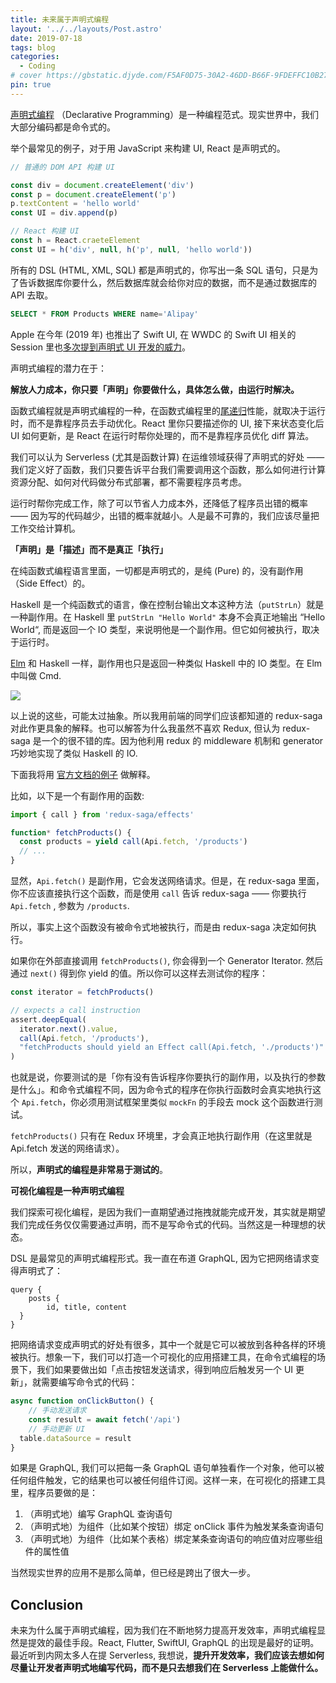```yaml
---
title: 未来属于声明式编程
layout: '../../layouts/Post.astro'
date: 2019-07-18
tags: blog
categories:
  - Coding
# cover https://gbstatic.djyde.com/F5AF0D75-30A2-46DD-B66F-9FDEFFC10B27.png?x-oss-process=style/80
pin: true
---
```


[声明式编程](https://zh.wikipedia.org/zh-cn/%E5%AE%A3%E5%91%8A%E5%BC%8F%E7%B7%A8%E7%A8%8B?oldformat=true) （Declarative Programming）是一种编程范式。现实世界中，我们大部分编码都是命令式的。

举个最常见的例子，对于用 JavaScript 来构建 UI, React 是声明式的。

```js
// 普通的 DOM API 构建 UI

const div = document.createElement('div')
const p = document.createElement('p')
p.textContent = 'hello world'
const UI = div.append(p)
```

```js
// React 构建 UI
const h = React.craeteElement
const UI = h('div', null, h('p', null, 'hello world'))
```

所有的 DSL (HTML, XML, SQL) 都是声明式的，你写出一条 SQL 语句，只是为了告诉数据库你要什么，然后数据库就会给你对应的数据，而不是通过数据库的 API 去取。

```sql
SELECT * FROM Products WHERE name='Alipay'
```

Apple 在今年 (2019 年) 也推出了 Swift UI, 在 WWDC 的 Swift UI 相关的 Session 里也[多次提到声明式 UI 开发的威力](https://developer.apple.com/videos/play/wwdc2019/216/)。

声明式编程的潜力在于：

**解放人力成本，你只要「声明」你要做什么，具体怎么做，由运行时解决。**

函数式编程就是声明式编程的一种，在函数式编程里的[尾递归](https://zh.wikipedia.org/zh-hans/%E5%B0%BE%E8%B0%83%E7%94%A8?oldformat=true)性能，就取决于运行时，而不是靠程序员去手动优化。React 里你只要描述你的 UI, 接下来状态变化后 UI 如何更新，是 React 在运行时帮你处理的，而不是靠程序员优化 diff 算法。

我们可以认为 Serverless (尤其是函数计算) 在运维领域获得了声明式的好处 —— 我们定义好了函数，我们只要告诉平台我们需要调用这个函数，那么如何进行计算资源分配、如何对代码做分布式部署，都不需要程序员考虑。

运行时帮你完成工作，除了可以节省人力成本外，还降低了程序员出错的概率 —— 因为写的代码越少，出错的概率就越小。人是最不可靠的，我们应该尽量把工作交给计算机。

**「声明」是「描述」而不是真正「执行」**

在纯函数式编程语言里面，一切都是声明式的，是纯 (Pure) 的，没有副作用（Side Effect）的。

Haskell 是一个纯函数式的语言，像在控制台输出文本这种方法（`putStrLn`）就是一种副作用。在 Haskell 里 `putStrLn "Hello World"` 本身不会真正地输出 “Hello World“, 而是返回一个 IO 类型，来说明他是一个副作用。但它如何被执行，取决于运行时。

[Elm](https://elm-lang.org) 和 Haskell 一样，副作用也只是返回一种类似 Haskell 中的 IO 类型。在 Elm 中叫做 Cmd. 

![](https://gbstatic.djyde.com/F5AF0D75-30A2-46DD-B66F-9FDEFFC10B27.png?x-oss-process=style/80)

以上说的这些，可能太过抽象。所以我用前端的同学们应该都知道的 redux-saga 对此作更具象的解释。也可以解答为什么我虽然不喜欢 Redux, 但认为 redux-saga 是一个的很不错的库。因为他利用 redux 的 middleware 机制和 generator 巧妙地实现了类似 Haskell 的 IO. 

下面我将用 [官方文档的例子](https://redux-saga.js.org/docs/basics/DeclarativeEffects.html) 做解释。

比如，以下是一个有副作用的函数:

```js
import { call } from 'redux-saga/effects'

function* fetchProducts() {
  const products = yield call(Api.fetch, '/products')
  // ...
}
```

显然，`Api.fetch()` 是副作用，它会发送网络请求。但是，在 redux-saga 里面，你不应该直接执行这个函数，而是使用 `call` 告诉 redux-saga —— 你要执行 `Api.fetch` , 参数为 `/products`. 

所以，事实上这个函数没有被命令式地被执行，而是由 redux-saga 决定如何执行。

如果你在外部直接调用 `fetchProducts()`, 你会得到一个 Generator Iterator. 然后通过 `next()` 得到你 yield 的值。所以你可以这样去测试你的程序：

```js
const iterator = fetchProducts()

// expects a call instruction
assert.deepEqual(
  iterator.next().value,
  call(Api.fetch, '/products'),
  "fetchProducts should yield an Effect call(Api.fetch, './products')"
)
```

也就是说，你要测试的是「你有没有告诉程序你要执行的副作用，以及执行的参数是什么」。和命令式编程不同，因为命令式的程序在你执行函数时会真实地执行这个 `Api.fetch`，你必须用测试框架里类似 `mockFn` 的手段去 mock 这个函数进行测试。

`fetchProducts()` 只有在 Redux 环境里，才会真正地执行副作用（在这里就是 Api.fetch 发送的网络请求）。

所以，**声明式的编程是非常易于测试的**。

**可视化编程是一种声明式编程**

我们探索可视化编程，是因为我们一直期望通过拖拽就能完成开发，其实就是期望我们完成任务仅仅需要通过声明，而不是写命令式的代码。当然这是一种理想的状态。

DSL 是最常见的声明式编程形式。我一直在布道 GraphQL, 因为它把网络请求变得声明式了：

```
query {
	posts {
		id, title, content
  }
}
```

把网络请求变成声明式的好处有很多，其中一个就是它可以被放到各种各样的环境被执行。想象一下，我们可以打造一个可视化的应用搭建工具，在命令式编程的场景下，我们如果要做出如「点击按钮发送请求，得到响应后触发另一个 UI 更新」，就需要编写命令式的代码：

```js
async function onClickButton() {
	// 手动发送请求
	const result = await fetch('/api')
	// 手动更新 UI
  table.dataSource = result
}
```

如果是 GraphQL, 我们可以把每一条 GraphQL 语句单独看作一个对象，他可以被任何组件触发，它的结果也可以被任何组件订阅。这样一来，在可视化的搭建工具里，程序员要做的是：

1. （声明式地）编写 GraphQL 查询语句 
2. （声明式地）为组件（比如某个按钮）绑定 onClick 事件为触发某条查询语句
3. （声明式地）为组件（比如某个表格）绑定某条查询语句的响应值对应哪些组件的属性值

当然现实世界的应用不是那么简单，但已经是跨出了很大一步。

## Conclusion
未来为什么属于声明式编程，因为我们在不断地努力提高开发效率，声明式编程显然是提效的最佳手段。React, Flutter, SwiftUI, GraphQL 的出现是最好的证明。最近听到内网太多人在提 Serverless, 我想说，**提升开发效率，我们应该去想如何尽量让开发者声明式地编写代码，而不是只去想我们在 Serverless 上能做什么。**